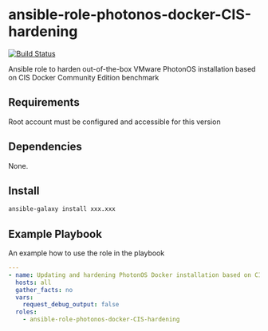 # ansible-role-photonos-docker-CIS-hardening

[![Build Status](https://travis-ci.org/WojciechowskiPiotr/ansible-role-photonos-docker-CIS-hardening.svg?branch=master)](https://travis-ci.org/WojciechowskiPiotr/ansible-role-photonos-docker-CIS-hardening)


Ansible role to harden out-of-the-box VMware PhotonOS installation based on CIS Docker Community Edition benchmark

## Requirements

Root account must be configured and accessible for this version

## Dependencies

None.

Install
-------

```sh
ansible-galaxy install xxx.xxx
```

## Example Playbook

An example how to use the role in the playbook

```yaml
---
- name: Updating and hardening PhotonOS Docker installation based on CIS
  hosts: all
  gather_facts: no
  vars:
    request_debug_output: false
  roles:
    - ansible-role-photonos-docker-CIS-hardening
```


